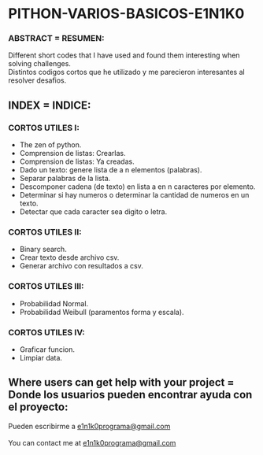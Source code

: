 # PITHON-VARIOS-BASICOS-E1N1K0

### ABSTRACT = RESUMEN:
  Different short codes that I have used and found them interesting when solving challenges.<br>
  Distintos codigos cortos que he utilizado y me parecieron interesantes al resolver desafios.


## INDEX = INDICE:

### CORTOS UTILES I:
- The zen of python.
- Comprension de listas: Crearlas.
- Comprension de listas: Ya creadas.
- Dado un texto: genere lista de a n elementos (palabras).
- Separar palabras de la lista.
- Descomponer cadena (de texto) en lista a en n caracteres por elemento.
- Determinar si hay numeros o determinar la cantidad de numeros en un texto.
- Detectar que cada caracter sea digito o letra.

### CORTOS UTILES II:
- Binary search.
- Crear texto desde archivo csv.
- Generar archivo con resultados a csv.



### CORTOS UTILES III:
- Probabilidad Normal.
- Probabilidad Weibull (paramentos forma y escala).


### CORTOS UTILES IV:
- Graficar funcion.
- Limpiar data.



## Where users can get help with your project = Donde los usuarios pueden encontrar ayuda con el proyecto:
   Pueden escribirme a e1n1k0programa@gmail.com<br><br>
	 You can contact me at e1n1k0programa@gmail.com
